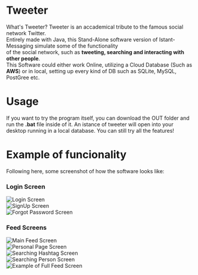# Tweeter
What's Tweeter?
Tweeter is an accademical tribute to the famous social network Twitter.<br>
Entirely made with Java, this Stand-Alone software version of Istant-Messaging simulate some of the functionality <br>
of the social network, such as **tweeting, searching and interacting with other people**.<br>
This Software could either work Online, utilizing a Cloud Database (Such as **AWS**) or in local, setting up every kind of DB such as SQLite, MySQL, PostGree etc.<br>

# Usage
If you want to try the program itself, you can download the OUT folder and run the **.bat** file inside of it. An istance of tweeter will open into your desktop running in a local database. You can still try all the features!

# Example of funcionality 
Following here, some screenshot of how the software looks like:

### Login Screen
![Login Screen](https://picoolio.net/image/dBgB)<br>
![SignUp Screen](https://picoolio.net/image/dBBW)<br>
![Forgot Password Screen](https://picoolio.net/image/dBg3)<br>

### Feed Screens
![Main Feed Screen](https://picoolio.net/image/dBgI)<br>
![Personal Page Screen](https://picoolio.net/image/dBgd)<br>
![Searching Hashtag Screen](https://picoolio.net/image/dBgS)<br>
![Searching Person Screen](https://picoolio.net/image/dBgq)<br>
![Example of Full Feed Screen]()<br>






